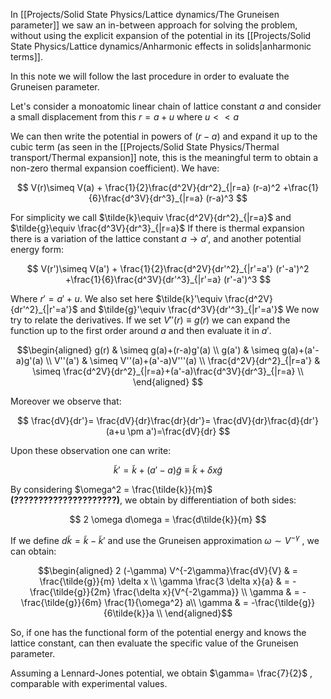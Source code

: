  In [[Projects/Solid State Physics/Lattice dynamics/The Gruneisen parameter]] we saw an in-between approach for solving the problem, without using the explicit expansion of the potential in its [[Projects/Solid State Physics/Lattice dynamics/Anharmonic effects in solids|anharmonic terms]].
 
 In this note we will follow the last procedure in order to evaluate the Gruneisen parameter.
 
 Let's consider a monoatomic linear chain of lattice constant $a$ and consider a small displacement from this $r = a + u$ where $u<<a$
 
 We can then write the potential in powers of $(r-a)$ and expand it up to the cubic term (as seen in the [[Projects/Solid State Physics/Thermal transport/Thermal expansion]] note, this is the meaningful term to obtain a non-zero thermal expansion coefficient).
We have:

$$ V(r)\simeq V(a) + \frac{1}{2}\frac{d^2V}{dr^2}_{|r=a} (r-a)^2 +\frac{1}{6}\frac{d^3V}{dr^3}_{|r=a} (r-a)^3 $$

For simplicity we call $\tilde{k}\equiv \frac{d^2V}{dr^2}_{|r=a}$ and $\tilde{g}\equiv \frac{d^3V}{dr^3}_{|r=a}$
If there is thermal expansion there is a variation of the lattice constant $a \to a'$, and another potential energy form:

$$ V(r')\simeq V(a') + \frac{1}{2}\frac{d^2V}{dr'^2}_{|r'=a'} (r'-a')^2 +\frac{1}{6}\frac{d^3V}{dr'^3}_{|r'=a} (r'-a')^3 $$

Where $r'=a'+u$. We also set here $\tilde{k}'\equiv \frac{d^2V}{dr'^2}_{|r'=a'}$ and $\tilde{g}'\equiv \frac{d^3V}{dr'^3}_{|r'=a'}$
We now try to relate the derivatives. If we set $V''(r)\equiv g(r)$ we can expand the function up to the first order around $a$ and then evaluate it in $a'$.

$$\begin{aligned} 
g(r) & \simeq g(a)+(r-a)g'(a) \\
g(a') & \simeq g(a)+(a'-a)g'(a) \\
V''(a') & \simeq V''(a)+(a'-a)V'''(a) \\
\frac{d^2V}{dr^2}_{|r=a'} & \simeq \frac{d^2V}{dr^2}_{|r=a}+(a'-a)\frac{d^3V}{dr^3}_{|r=a} \\
\end{aligned} $$

Moreover we observe that:

$$ \frac{dV}{dr'}= \frac{dV}{dr}\frac{dr}{dr'}= \frac{dV}{dr}\frac{d}{dr'}(a+u \pm a')=\frac{dV}{dr} $$

Upon these observation one can write:

$$ \tilde{k}' = \tilde{k}+(a'-a)\tilde{g} \equiv \tilde{k}+\delta x\tilde{g} $$

By considering $\omega^2 = \frac{\tilde{k}}{m}$ **(?????????????????????)**, we obtain by differentiation of both sides:

$$  2 \omega d\omega = \frac{d\tilde{k}}{m} $$

If we define $d\tilde{k} = \tilde{k}-\tilde{k}'$ and use the Gruneisen approximation $\omega \sim V^{-\gamma}$ , we can obtain:

$$\begin{aligned}  
2 (-\gamma) V^{-2\gamma}\frac{dV}{V} & = \frac{\tilde{g}}{m} \delta x \\
\gamma \frac{3 \delta x}{a} & = -\frac{\tilde{g}}{2m} \frac{\delta x}{V^{-2\gamma}} \\
\gamma  & = -\frac{\tilde{g}}{6m} \frac{1}{\omega^2} a\\
\gamma  & = -\frac{\tilde{g}}{6\tilde{k}}a \\
\end{aligned}$$

So, if one has the functional form of the potential energy and knows the lattice constant,  can then evaluate the specific value of the Gruneisen parameter.

Assuming a Lennard-Jones potential, we obtain $\gamma= \frac{7}{2}$ , comparable with experimental values.


